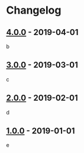 # Changelog

## [4.0.0] - 2019-04-01

b

## [3.0.0] - 2019-03-01

c

## [2.0.0] - 2019-02-01

d

## [1.0.0] - 2019-01-01

e

[4.0.0]: https://github.com/test/test/releases/tag/v4.0.0

[3.0.0]: https://github.com/test/test/releases/tag/v3.0.0

[2.0.0]: https://github.com/test/test/releases/tag/v2.0.0

[1.0.0]: https://github.com/test/test/releases/tag/v1.0.0
